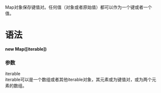 Map对象保存键值对。任何值（对象或者原始值）都可以作为一个键或者一个值。  
# 语法
**new Map([iterable])**  
### 参数
iterable  
iterable可以是一个数组或者其他iterable对象，其元素或为键值对，或为两个元素的数组。
